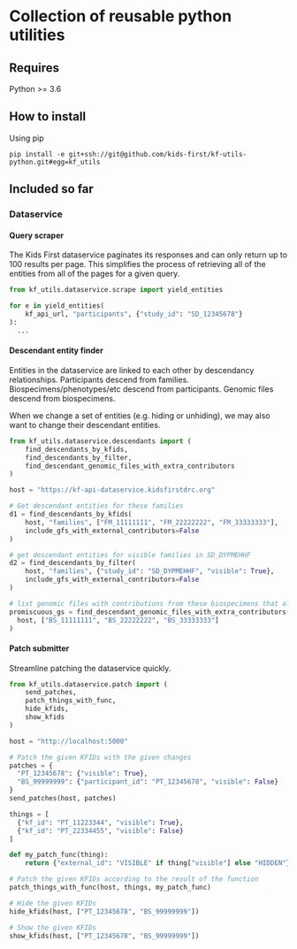 # Collection of reusable python utilities

## Requires

Python >= 3.6

## How to install

Using pip

`pip install -e git+ssh://git@github.com/kids-first/kf-utils-python.git#egg=kf_utils`

## Included so far

### Dataservice

#### Query scraper

The Kids First dataservice paginates its responses and can only return up
to 100 results per page. This simplifies the process of retrieving all
of the entities from all of the pages for a given query.

```Python
from kf_utils.dataservice.scrape import yield_entities

for e in yield_entities(
    kf_api_url, "participants", {"study_id": "SD_12345678"}
):
  ...
```

#### Descendant entity finder

Entities in the dataservice are linked to each other by descendancy
relationships. Participants descend from families. Biospecimens/phenotypes/etc
descend from participants. Genomic files descend from biospecimens.

When we change a set of entities (e.g. hiding or unhiding), we may also want to
change their descendant entities.

```Python
from kf_utils.dataservice.descendants import (
    find_descendants_by_kfids,
    find_descendants_by_filter,
    find_descendant_genomic_files_with_extra_contributors
)

host = "https://kf-api-dataservice.kidsfirstdrc.org"

# Get descendant entities for these families
d1 = find_descendants_by_kfids(
    host, "families", ["FM_11111111", "FM_22222222", "FM_33333333"],
    include_gfs_with_external_contributors=False
)
```

```Python
# get descendant entities for visible families in SD_DYPMEHHF
d2 = find_descendants_by_filter(
    host, "families", {"study_id": "SD_DYPMEHHF", "visible": True},
    include_gfs_with_external_contributors=False
)
```

```Python
# list genomic files with contributions from these biospecimens that also have contributions from biospecimens that aren't these
promiscuous_gs = find_descendant_genomic_files_with_extra_contributors(
  host, ["BS_11111111", "BS_22222222", "BS_33333333"]
)
```

#### Patch submitter

Streamline patching the dataservice quickly.

```Python
from kf_utils.dataservice.patch import (
    send_patches,
    patch_things_with_func,
    hide_kfids,
    show_kfids
)

host = "http://localhost:5000"

# Patch the given KFIDs with the given changes
patches = {
  "PT_12345678": {"visible": True},
  "BS_99999999": {"participant_id": "PT_12345678", "visible": False}
}
send_patches(host, patches)
```

```Python
things = [
  {"kf_id": "PT_11223344", "visible": True},
  {"kf_id": "PT_22334455", "visible": False}
]

def my_patch_func(thing):
    return {"external_id": "VISIBLE" if thing["visible"] else "HIDDEN"}

# Patch the given KFIDs according to the result of the function
patch_things_with_func(host, things, my_patch_func)
```

```Python
# Hide the given KFIDs
hide_kfids(host, ["PT_12345678", "BS_99999999"])
```

```Python
# Show the given KFIDs
show_kfids(host, ["PT_12345678", "BS_99999999"])
```
